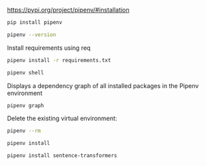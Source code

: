 https://pypi.org/project/pipenv/#installation

```sh
pip install pipenv
```

```sh
pipenv --version
```

Install requirements using req
```sh
pipenv install -r requirements.txt
```

```sh
pipenv shell
```

Displays a dependency graph of all installed packages in the Pipenv environment
```sh
pipenv graph
```

Delete the existing virtual environment:
```sh
pipenv --rm
```

```sh
pipenv install
```

```sh
pipenv install sentence-transformers
```